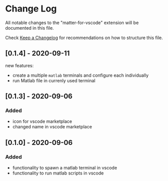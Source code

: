 # Change Log

All notable changes to the "matter-for-vscode" extension will be documented in this file.

Check [Keep a Changelog](http://keepachangelog.com/) for recommendations on how to structure this file.

## [0.1.4] - 2020-09-11

new features:
- create a multiple `matlab` terminals and configure each individually
- run Matlab file in currenly used terminal 

## [0.1.3] - 2020-09-06

### Added

- icon for vscode marketplace
- changed name in vscode marketplace

## [0.1.0] - 2020-09-06

### Added

- functionality to spawn a matlab terminal in vscode
- functionality to run matlab scripts in vscode
